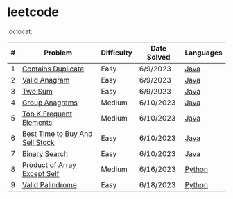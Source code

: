 # leetcode

:octocat:

| #   | Problem                                                                              | Difficulty | Date Solved | Languages                                                                                                                |
| --- | ------------------------------------------------------------------------------------ | ---------- | ----------- |--------------------------------------------------------------------------------------------------------------------------|
| 1   | [Contains Duplicate](https://leetcode.com/problems/contains-duplicate/)              | Easy       | 6/9/2023    | [Java](https://github.com/maxdemaio/leetcode/blob/main/java-problems/src/main/java/array/ContainsDuplicate.java)         |
| 2   | [Valid Anagram](https://leetcode.com/problems/valid-anagram/)                        | Easy       | 6/9/2023    | [Java](https://github.com/maxdemaio/leetcode/blob/main/java-problems/src/main/java/string/ValidAnagram.java)             |
| 3   | [Two Sum](https://leetcode.com/problems/two-sum/)                                    | Easy       | 6/9/2023    | [Java](https://github.com/maxdemaio/leetcode/blob/main/java-problems/src/main/java/array/TwoSum.java)                    |
| 4   | [Group Anagrams](https://leetcode.com/problems/group-anagrams/)                      | Medium     | 6/10/2023   | [Java](https://github.com/maxdemaio/leetcode/blob/main/java-problems/src/main/java/array/GroupAnagrams.java)             |
| 5   | [Top K Frequent Elements](https://leetcode.com/problems/top-k-frequent-elements/)    | Medium     | 6/10/2023   | [Java](https://github.com/maxdemaio/leetcode/blob/main/java-problems/src/main/java/array/TopKFrequentElements.java)      |
| 6   | [Best Time to Buy And Sell Stock](https://leetcode.com/problems/best-time-to-buy-and-sell-stock/) | Easy       | 6/10/2023   | [Java](https://github.com/maxdemaio/leetcode/blob/main/java-problems/src/main/java/array/BestTimeToBuyAndSellStock.java) |
| 7   | [Binary Search](https://leetcode.com/problems/binary-search/)                        | Easy       | 6/10/2023   | [Java](https://github.com/maxdemaio/leetcode/blob/main/java-problems/src/main/java/searchSort/BinarySearch.java)         |
| 8   | [Product of Array Except Self](https://leetcode.com/problems/product-of-array-except-self/) | Medium     | 6/16/2023   | [Python](https://github.com/maxdemaio/leetcode/blob/main/python-problems/arrays/productnotself.py)                       |
| 9 | [Valid Palindrome](https://leetcode.com/problems/valid-palindrome) | Easy | 6/18/2023 | [Python](https://github.com/maxdemaio/leetcode/blob/main/python-problems/twopointers/validpalindrome.py)                 |